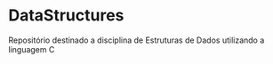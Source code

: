 # DataStructures
Repositório destinado a disciplina de Estruturas de Dados utilizando a linguagem C
